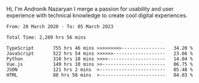 Hi, I'm Andronik Nazaryan
I merge a passion for usability and user experience with technical knowledge to create cool digital experiences.


<!--START_SECTION:waka-->

```text
From: 28 March 2020 - To: 05 March 2023

Total Time: 2,209 hrs 56 mins

TypeScript       755 hrs 46 mins >>>>>>>>>----------------   34.20 %
JavaScript       522 hrs 54 mins >>>>>>-------------------   23.66 %
Python           310 hrs 18 mins >>>>---------------------   14.04 %
Vue.js           149 hrs 10 mins >>-----------------------   06.75 %
JSON             121 hrs 2 mins  >------------------------   05.48 %
HTML             88 hrs 58 mins  >------------------------   04.03 %
```

<!--END_SECTION:waka-->
